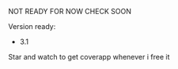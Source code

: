 NOT READY FOR NOW
CHECK SOON

Version ready:
- 3.1

Star and watch to get coverapp whenever i free it
